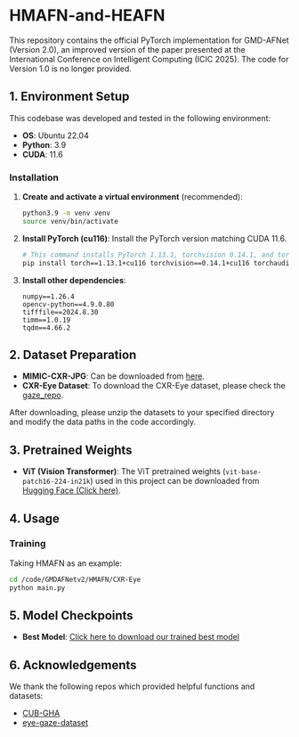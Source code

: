 # HMAFN-and-HEAFN

This repository contains the official PyTorch implementation for GMD-AFNet (Version 2.0), an improved version of the paper presented at the International Conference on Intelligent Computing (ICIC 2025). The code for Version 1.0 is no longer provided.

## 1. Environment Setup

This codebase was developed and tested in the following environment:
* **OS**: Ubuntu 22.04
* **Python**: 3.9
* **CUDA**: 11.6

### Installation

1.  **Create and activate a virtual environment** (recommended):
    ```bash
    python3.9 -m venv venv
    source venv/bin/activate
    ```

2.  **Install PyTorch (cu116)**:
    Install the PyTorch version matching CUDA 11.6.
    ```bash
    # This command installs PyTorch 1.13.1, torchvision 0.14.1, and torchaudio 0.13.1
    pip install torch==1.13.1+cu116 torchvision==0.14.1+cu116 torchaudio==0.13.1+cu116 --extra-index-url [https://download.pytorch.org/whl/cu116](https://download.pytorch.org/whl/cu116)
    ```

3.  **Install other dependencies**:
    
    ```text
    numpy==1.26.4
    opencv-python==4.9.0.80
    tifffile==2024.8.30
    timm==1.0.19
    tqdm==4.66.2
    ```
    

## 2. Dataset Preparation

* **MIMIC-CXR-JPG**: Can be downloaded from [here](https://physionet.org/content/mimic-cxr-jpg/2.0.0/).
* **CXR-Eye Dataset**: To download the CXR-Eye dataset, please check the [gaze_repo](https://github.com/cxr-eye-gaze/eye-gaze-dataset).

After downloading, please unzip the datasets to your specified directory and modify the data paths in the code accordingly.

## 3. Pretrained Weights

* **ViT (Vision Transformer)**: The ViT pretrained weights (`vit-base-patch16-224-in21k`) used in this project can be downloaded from [Hugging Face (Click here)](https://https://huggingface.co/google/vit-base-patch16-224-in21k/tree/main).

## 4. Usage

### Training

Taking HMAFN as an example:
```bash
cd /code/GMDAFNetv2/HMAFN/CXR-Eye
python main.py
```
## 5. Model Checkpoints

* **Best Model**: [Click here to download our trained best model](https://pan.baidu.com/s/1Xfj3KKn4Hzm7xOkMIR-xMQ?pwd=fpgw)

## 6. Acknowledgements

We thank the following repos which provided helpful functions and datasets:
* [CUB-GHA](https://github.com/yaorong0921/CUB-GHA/tree/main)
* [eye-gaze-dataset](https://github.com/cxr-eye-gaze/eye-gaze-dataset)
